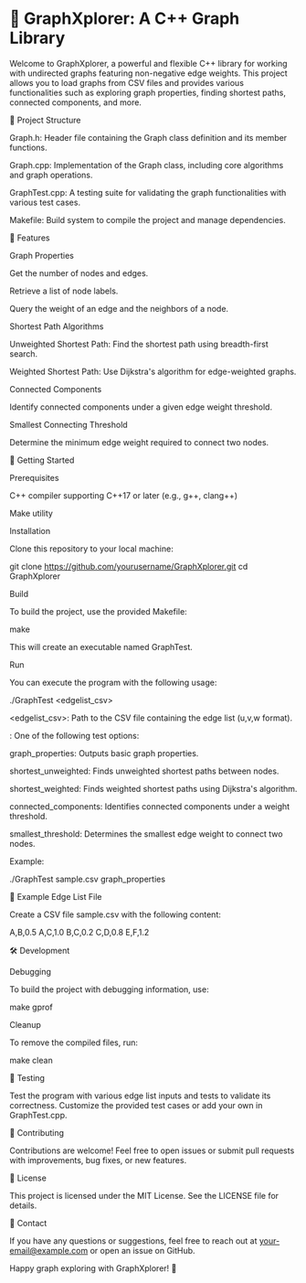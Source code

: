 # 🚀 GraphXplorer: A C++ Graph Library

Welcome to GraphXplorer, a powerful and flexible C++ library for working with undirected graphs featuring non-negative edge weights. This project allows you to load graphs from CSV files and provides various functionalities such as exploring graph properties, finding shortest paths, connected components, and more.

📂 Project Structure

Graph.h: Header file containing the Graph class definition and its member functions.

Graph.cpp: Implementation of the Graph class, including core algorithms and graph operations.

GraphTest.cpp: A testing suite for validating the graph functionalities with various test cases.

Makefile: Build system to compile the project and manage dependencies.

🔧 Features

Graph Properties

Get the number of nodes and edges.

Retrieve a list of node labels.

Query the weight of an edge and the neighbors of a node.

Shortest Path Algorithms

Unweighted Shortest Path: Find the shortest path using breadth-first search.

Weighted Shortest Path: Use Dijkstra's algorithm for edge-weighted graphs.

Connected Components

Identify connected components under a given edge weight threshold.

Smallest Connecting Threshold

Determine the minimum edge weight required to connect two nodes.

🚀 Getting Started

Prerequisites

C++ compiler supporting C++17 or later (e.g., g++, clang++)

Make utility

Installation

Clone this repository to your local machine:

git clone https://github.com/yourusername/GraphXplorer.git
cd GraphXplorer

Build

To build the project, use the provided Makefile:

make

This will create an executable named GraphTest.

Run

You can execute the program with the following usage:

./GraphTest <edgelist_csv> <test>

<edgelist_csv>: Path to the CSV file containing the edge list (u,v,w format).

<test>: One of the following test options:

graph_properties: Outputs basic graph properties.

shortest_unweighted: Finds unweighted shortest paths between nodes.

shortest_weighted: Finds weighted shortest paths using Dijkstra's algorithm.

connected_components: Identifies connected components under a weight threshold.

smallest_threshold: Determines the smallest edge weight to connect two nodes.

Example:

./GraphTest sample.csv graph_properties

📁 Example Edge List File

Create a CSV file sample.csv with the following content:

A,B,0.5
A,C,1.0
B,C,0.2
C,D,0.8
E,F,1.2

🛠 Development

Debugging

To build the project with debugging information, use:

make gprof

Cleanup

To remove the compiled files, run:

make clean

🧪 Testing

Test the program with various edge list inputs and tests to validate its correctness. Customize the provided test cases or add your own in GraphTest.cpp.

🤝 Contributing

Contributions are welcome! Feel free to open issues or submit pull requests with improvements, bug fixes, or new features.

📜 License

This project is licensed under the MIT License. See the LICENSE file for details.

💬 Contact

If you have any questions or suggestions, feel free to reach out at your-email@example.com or open an issue on GitHub.

Happy graph exploring with GraphXplorer! 🌟

